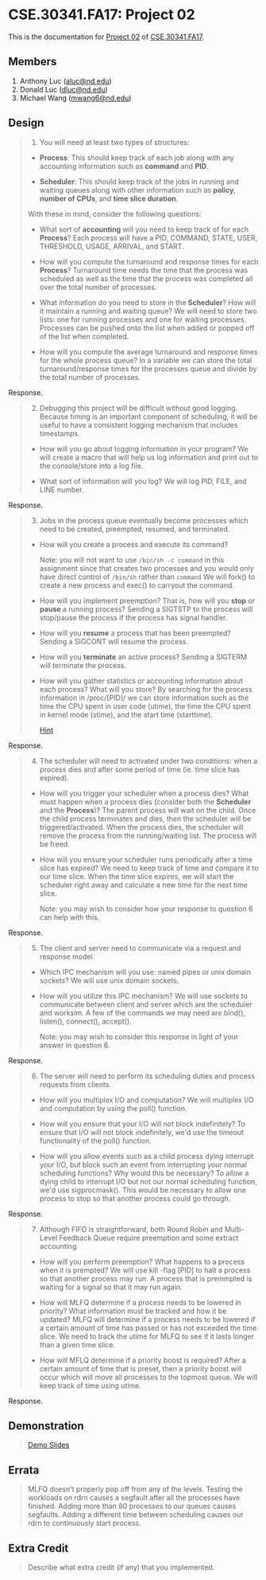 CSE.30341.FA17: Project 02
==========================

This is the documentation for [Project 02] of [CSE.30341.FA17].

Members
-------

1. Anthony Luc (aluc@nd.edu)
2. Donald Luc (dluc@nd.edu)
3. Michael Wang (mwang6@nd.edu)

Design
------

> 1. You will need at least two types of structures:
>
>   - **Process**: This should keep track of each job along with any accounting
>     information such as **command** and **PID**.
>
>   - **Scheduler**: This should keep track of the jobs in running and waiting
>     queues along with other information such as **policy**, **number of
>     CPUs**, and **time slice duration**.
>
>   With these in mind, consider the following questions:
>
>   - What sort of **accounting** will you need to keep track of for each
>     **Process**?
>     Each process will have a PID, COMMAND, STATE, USER, THRESHOLD, USAGE, ARRIVAL, and START.
>
>   - How will you compute the turnaround and response times for each
>     **Process**?
>     Turnaround time needs the time that the process was scheduled as well as the time that the process was completed all over the total number of processes.
>
>   - What information do you need to store in the **Scheduler**?  How will it
>     maintain a running and waiting queue?
>     We will need to store two lists: one for running processes and one for waiting processes. Processes can be pushed onto the list when added or popped off of the list when completed.
>
>   - How will you compute the average turnaround and response times for the
>     whole process queue?
>     In a variable we can store the total turnaround/response times for the processes queue and divide by the total number of processes.

Response.

> 2. Debugging this project will be difficult without good logging.  Because
>    timing is an important component of scheduling, it will be useful to have
>    a consistent logging mechanism that includes timestamps.
>
>   - How will you go about logging information in your program?
>   We will create a macro that will help us log information and print out to the console/store into a log file.
>
>   - What sort of information will you log?
>   We will log PID, FILE, and LINE number.

Response.

> 3. Jobs in the process queue eventually become processes which need to be
>    created, preempted, resumed, and terminated.
>
>   - How will you create a process and execute its command?
>
>       Note: you will not want to use `/bin/sh -c command` in this assignment
>       since that creates two processes and you would only have direct control
>       of `/bin/sh` rather than `command`
>       We will fork() to create a new process and exec() to carryout the command.
>
>   - How will you implement preemption?  That is, how will you **stop** or
>     **pause** a running process?
>     Sending a SIGTSTP to the process will stop/pause the process if the process has signal handler.
>
>   - How will you **resume** a process that has been preempted?
>     Sending a SIGCONT will resume the process.
>
>   - How will you **terminate** an active process?
>     Sending a SIGTERM will terminate the process.
>
>   - How will you gather statistics or accounting information about each
>     process?  What will you store?
>     By searching for the process information in /proc/[PID]/ we can store information such as the time the CPU spent in user code (utime), the time the CPU spent in kernel mode (stime), and the start time (starttime).
>
>       [Hint](https://stackoverflow.com/questions/16726779/how-do-i-get-the-total-cpu-usage-of-an-application-from-proc-pid-stat)

Response.

> 4. The scheduler will need to activated under two conditions: when a process
>    dies and after some period of time (ie. time slice has expired).
>
>   - How will you trigger your scheduler when a process dies?  What must
>     happen when a process dies (consider both the **Scheduler** and the
>     **Process**)?
>     The parent process will wait on the child. Once the child process terminates and dies, then the scheduler will be triggered/activated. When the process dies, the scheduler will remove the process from the running/waiting list. The process will be freed.
>
>   - How will you ensure your scheduler runs periodically after a time slice
>     has expired?
		We need to keep track of time and compare it to our time slice. When the time slice expires, we will start the scheduler right away and calculate a new time for the next time slice. 
>
>       Note: you may wish to consider how your response to question 6 can help
>       with this.

Response.

> 5. The client and server need to communicate via a request and response
>    model.
>
>   - Which IPC mechanism will you use: named pipes or unix domain sockets?
>   We will use unix domain sockets.
>
>   - How will you utilize this IPC mechanism?
	We will use sockets to communicate between client and server which are the scheduler and worksim. A few of the commands we may need are bind(), listen(), connect(), accept().  
>
>       Note: you may wish to consider this response in light of your answer in
>       question 6.

Response.

> 6. The server will need to perform its scheduling duties and process requests
>    from clients.
>
>   - How will you multiplex I/O and computation?
    We will multiplex I/O and computation by using the poll() function.

>   - How will you ensure that your I/O will not block indefinitely?
    To ensure that I/O will not block indefinitely, we'd use the timeout functionality of the poll() function.

>   - How will you allow events such as a child process dying interrupt your
>     I/O, but block such an event from interrupting your normal scheduling
>     functions?  Why would this be necessary?
>     To allow a dying child to interrupt I/O but not our normal scheduling function, we'd use sigprocmask(). This would be necessary to allow one process to stop so that another process could go through. 

Response.

> 7. Although FIFO is straightforward, both Round Robin and Multi-Level
>    Feedback Queue require preemption and some extract accounting.
>
>   - How will you perform preemption?  What happens to a process when it is
>     prempted?
	  We will use kill -flag [PID] to halt a process so that another process may run. A process that is premmpted is waiting for a signal so that it may run again. 
>
>   - How will MLFQ determine if a process needs to be lowered in priority?
>     What information must be tracked and how it be updated?
	  MLFQ will determine if a process needs to be lowered if a certain amount of time has passed or has not exceeded the time slice. We need to track the utime for MLFQ to see if it lasts longer than a given time slice. 
>
>   - How will MFLQ determine if a priority boost is required?
	  After a certain amount of time that is preset, then a priority boost will occur which will move all processes to the topmost queue. We will keep track of time using utime. 

Response.

Demonstration
-------------

> [Demo Slides]

Errata
------

> MLFQ doesn't properly pop off from any of the levels. Testing the workloads on rdrn causes a segfault after all the processes have finished. Adding more than 80 processes to our queues causes segfaults. Adding a different time between scheduling causes our rdrn to continuously start process. 

Extra Credit
------------

> Describe what extra credit (if any) that you implemented.




[Project 02]:       https://www3.nd.edu/~pbui/teaching/cse.30341.fa17/project02.html
[CSE.30341.FA17]:   https://www3.nd.edu/~pbui/teaching/cse.30341.fa17/
[Demo Slides]:      https://docs.google.com/a/nd.edu/presentation/d/1lFD3WmMtmFtoUcqz28EGE1yPf2vkKr-5TZcLri6Vbl0/edit?usp=sharing
